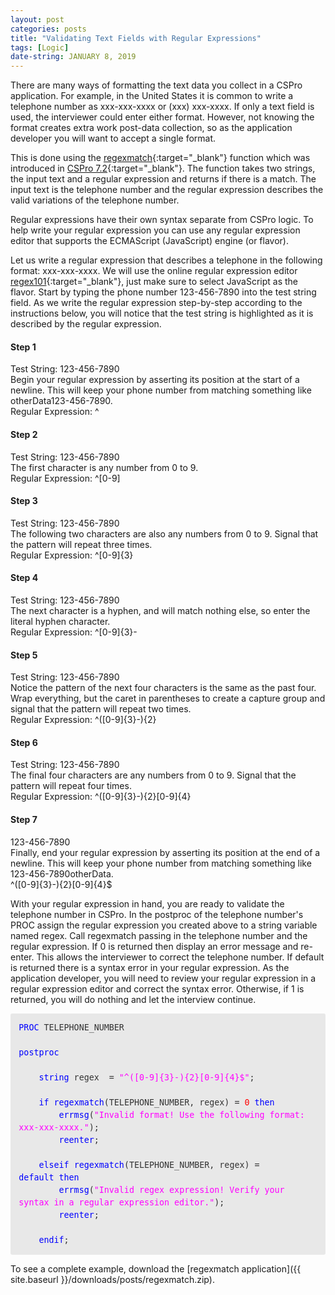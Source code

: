 ```yaml
---
layout: post
categories: posts
title: "Validating Text Fields with Regular Expressions"
tags: [Logic]
date-string: JANUARY 8, 2019
---
```


There are many ways of formatting the text data you collect in a CSPro application. For example, in the United States it is common to write a telephone number as xxx-xxx-xxxx or (xxx) xxx-xxxx. If only a text field is used, the interviewer could enter either format. However, not knowing the format creates extra work post-data collection, so as the application developer you will want to accept a single format.

This is done using the [regexmatch](http://www.csprousers.org/help/CSPro/regexmatch_function.html){:target="_blank"} function which was introduced in [CSPro 7.2](http://www.csprousers.org/help/CSPro/what_is_new_in_cspro_7_2.html){:target="_blank"}. The function takes two strings, the input text and a regular expression and returns if there is a match. The input text is the telephone number and the regular expression describes the valid variations of the telephone number.

Regular expressions have their own syntax separate from CSPro logic. To help write your regular expression you can use any regular expression editor that supports the ECMAScript (JavaScript) engine (or flavor).

Let us write a regular expression that describes a telephone in the following format: xxx-xxx-xxxx. We will use the online regular expression editor [regex101](https://regex101.com/){:target="_blank"}, just make sure to select JavaScript as the flavor. Start by typing the phone number 123-456-7890 into the test string field. As we write the regular expression step-by-step according to the instructions below, you will notice that the test string is highlighted as it is described by the regular expression.

#### Step 1

<div class="text-bubble">
    <div class="header">Test String: 123-456-7890</div>
    <div class="body">Begin your regular expression by asserting its position at the start of a newline. This will keep your phone number from matching something like otherData123-456-7890.</div>
    <div class="header">Regular Expression: ^</div>
</div>

#### Step 2

<div class="text-bubble">
    <div class="header">Test String: <span class="highlight2">1</span>23-456-7890</div>
    <div class="body">The first character is any number from 0 to 9.</div>
    <div class="header">Regular Expression: ^[0-9]</div>
</div>

#### Step 3

<div class="text-bubble">
    <div class="header">Test String: <span class="highlight1">1</span><span class="highlight2">23</span>-456-7890</div>
    <div class="body">The following two characters are also any numbers from 0 to 9. Signal that the pattern will repeat three times.</div>
    <div class="header">Regular Expression: ^[0-9]{3}</div>
</div>

#### Step 4

<div class="text-bubble">
    <div class="header">Test String: <span class="highlight1">123</span><span class="highlight2">-</span>456-7890</div>
    <div class="body">The next character is a hyphen, and will match nothing else, so enter the literal hyphen character.</div>
    <div class="header">Regular Expression: ^[0-9]{3}-</div>
</div>

#### Step 5

<div class="text-bubble">
    <div class="header">Test String: <span class="highlight1">123-</span><span class="highlight2">456-</span>7890</div>
    <div class="body">Notice the pattern of the next four characters is the same as the past four. Wrap everything, but the caret in parentheses to create a capture group and signal that the pattern will repeat two times.</div>
    <div class="header">Regular Expression: ^([0-9]{3}-){2}</div>
</div>

#### Step 6

<div class="text-bubble">
    <div class="header">Test String: <span class="highlight1">123-456-</span><span class="highlight2">7890</span></div>
    <div class="body">The final four characters are any numbers from 0 to 9. Signal that the pattern will repeat four times.</div>
    <div class="header">Regular Expression: ^([0-9]{3}-){2}[0-9]{4}</div>
</div>

#### Step 7

<div class="text-bubble">
    <div class="header"><span class="highlight1">123-456-7890</span></div>
    <div class="body">Finally, end your regular expression by asserting its position at the end of a newline. This will keep your phone number from matching something like 123-456-7890otherData.</div>
    <div class="header">^([0-9]{3}-){2}[0-9]{4}$</div>
</div>

With your regular expression in hand, you are ready to validate the telephone number in CSPro. In the <span class="logic-keyword">postproc</span> of the telephone number's <span class="logic-keyword">PROC</span> assign the regular expression you created above to a string variable named <span class="logic-variable">regex</span>. Call <span class="logic-keyword">regexmatch</span> passing in the telephone number and the regular expression. If <span class="logic-numeric">0</span> is returned then display an error message and re-enter. This allows the interviewer to correct the telephone number. If <span class="logic-keyword">default</span> is returned there is a syntax error in your regular expression. As the application developer, you will need to review your regular expression in a regular expression editor and correct the syntax error. Otherwise, if <span class="logic-numeric">1</span> is returned, you will do nothing and let the interview continue.

<div style="margin: 0px; padding: 1em; 
            border-radius: 3px;
            line-height: 1.5;
            font-family: 'Inconsolata', monospace; font-size: 10pt;
            color: rgb(51, 51, 51);
            background-color: rgb(232, 232, 232);">
    <font color="blue">PROC</font>&nbsp;TELEPHONE_NUMBER<br>
    <br>
    <font color="blue">postproc</font><br>
    <br>
    &nbsp; &nbsp; <font color="blue">string</font>&nbsp;regex &nbsp;= <font color="fuchsia">"^([0-9]{3}-){2}[0-9]{4}$"</font>;<br>
    <br>
    &nbsp; &nbsp; <font color="blue">if</font>&nbsp;<font color="blue">regexmatch</font>(TELEPHONE_NUMBER, regex) = <font color="red">0</font>&nbsp;<font color="blue">then</font><br>
    &nbsp; &nbsp; &nbsp; &nbsp; <font color="blue">errmsg</font>(<font color="fuchsia">"Invalid format! Use the following format: xxx-xxx-xxxx."</font>);<br>
    &nbsp; &nbsp; &nbsp; &nbsp; <font color="blue">reenter</font>;<br>
    <br>
    &nbsp; &nbsp; <font color="blue">elseif</font>&nbsp;<font color="blue">regexmatch</font>(TELEPHONE_NUMBER, regex) = <font color="blue">default</font>&nbsp;<font color="blue">then</font><br>
    &nbsp; &nbsp; &nbsp; &nbsp; <font color="blue">errmsg</font>(<font color="fuchsia">"Invalid regex expression! Verify your syntax in a regular expression editor."</font>);<br>
    &nbsp; &nbsp; &nbsp; &nbsp; <font color="blue">reenter</font>;<br>
    <br>
    &nbsp; &nbsp; <font color="blue">endif</font>;
</div>

To see a complete example, download the [regexmatch application]({{ site.baseurl }}/downloads/posts/regexmatch.zip).